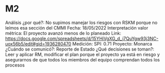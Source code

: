 # M2

Análisis ¿por qué?: No supimos manejar los riesgos con RSKM porque no leímos esa sección del CMMI
Fecha: 18/05/2022
Interpretación valor métrica: El proyecto avanzó menos de lo planeado
Link: https://docs.google.com/spreadsheets/d/15YHiVgXG_d_j7QuYgw93j3NC-uox56b5/edit#gid=1936280470
Medición: SPI: 0.71
Proyecto: Monarca
¿Cuándo se comunicó?: Reporte de Estado
¿Qué decisiones se toman?: Leer y aplicar RM, modificar el plan porque el proyecto ya está en riesgo y asegurarnos de que todos los miembros del equipo comprendan todos los procesos